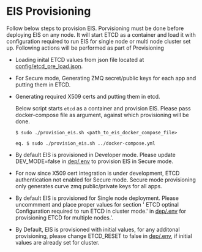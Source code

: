 #  EIS Provisioning


Follow below steps to provision EIS. Porvisioning must be done before deploying EIS on any node. It will start ETCD as a container and load it with configuration required to run EIS for single node or multi node cluster set up.
Following actions will be performed as part of Provisioning

 * Loading inital ETCD values from json file located at [config/etcd_pre_load.json](config/etcd_pre_load.json).
 * For Secure mode, Generating ZMQ secret/public keys for each app and putting them in ETCD.
 * Generating required X509 certs and putting them in etcd.

    Below script starts `etcd` as a container and provision EIS. Please pass docker-compose file as argument, against which provisioning will be done.
    ```
    $ sudo ./provision_eis.sh <path_to_eis_docker_compose_file>

    eq. $ sudo ./provision_eis.sh ../docker-compose.yml

    ```

* By default EIS is provisioned in Developer mode. Please update DEV_MODE=false in [dep/.env](dep/.env) to provision EIS in Secure mode.

* For now since X509 cert integration is under development, ETCD authentication not enabled for Secure mode. Secure mode provisioning only generates curve zmq public/private keys for all apps.

* By default EIS is provisioned for Single node deployment. Please uncommment and place proper values for section ' ETCD optinal Configuration required to run ETCD in cluster mode.'  in [dep/.env](dep/.env) for provisioning ETCD for multiple nodes.'.

* By Default, EIS is provisioned with initial values, for any additonal provisioning, please change ETCD_RESET to false in [dep/.env](dep/.env), if initial values are already set for cluster.
